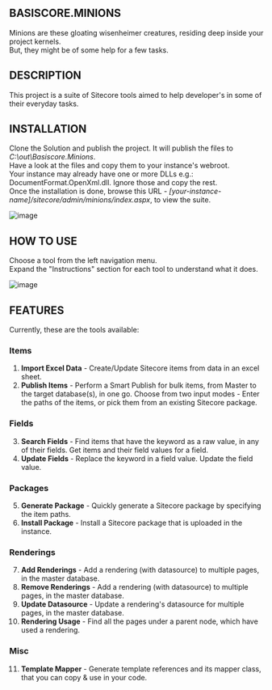 ## BASISCORE.MINIONS  
Minions are these gloating wisenheimer creatures, residing deep inside your project kernels.  
But, they might be of some help for a few tasks.  

## DESCRIPTION  
This project is a suite of Sitecore tools aimed to help developer's in some of their everyday tasks.  

## INSTALLATION  
Clone the Solution and publish the project. It will publish the files to <i>C:\out\Basiscore.Minions</i>.  
Have a look at the files and copy them to your instance's webroot.    
Your instance may already have one or more DLLs e.g.: DocumentFormat.OpenXml.dll. Ignore those and copy the rest.  
Once the installation is done, browse this URL - <i>[your-instance-name]/sitecore/admin/minions/index.aspx</i>, to view the suite.

![image](https://user-images.githubusercontent.com/24619393/202977301-57a1a2a3-5965-4fea-b9ed-e2f087ba9c7e.png)

## HOW TO USE  
Choose a tool from the left navigation menu.  
Expand the "Instructions" section for each tool to understand what it does.  

![image](https://user-images.githubusercontent.com/24619393/202977641-de9987f3-e069-44f4-83c9-3452f550276e.png)

## FEATURES  
Currently, these are the tools available:  

### Items
1. <b>Import Excel Data</b> - Create/Update Sitecore items from data in an excel sheet.  
2. <b>Publish Items</b> - Perform a Smart Publish for bulk items, from Master to the target database(s), in one go. Choose from two input modes - Enter the paths of the items, or pick them from an existing Sitecore package.
### Fields
3. <b>Search Fields</b> - Find items that have the keyword as a raw value, in any of their fields. Get items and their field values for a field.
4. <b>Update Fields</b> - Replace the keyword in a field value. Update the field value.
### Packages
5. <b>Generate Package</b> - Quickly generate a Sitecore package by specifying the item paths.
6. <b>Install Package</b> - Install a Sitecore package that is uploaded in the instance.
### Renderings
7. <b>Add Renderings</b> - Add a rendering (with datasource) to multiple pages, in the master database.
8. <b>Remove Renderings</b> - Add a rendering (with datasource) to multiple pages, in the master database.
9. <b>Update Datasource</b> - Update a rendering's datasource for multiple pages, in the master database.
10. <b>Rendering Usage</b> - Find all the pages under a parent node, which have used a rendering.
### Misc
11. <b>Template Mapper</b> - Generate template references and its mapper class, that you can copy & use in your code.
